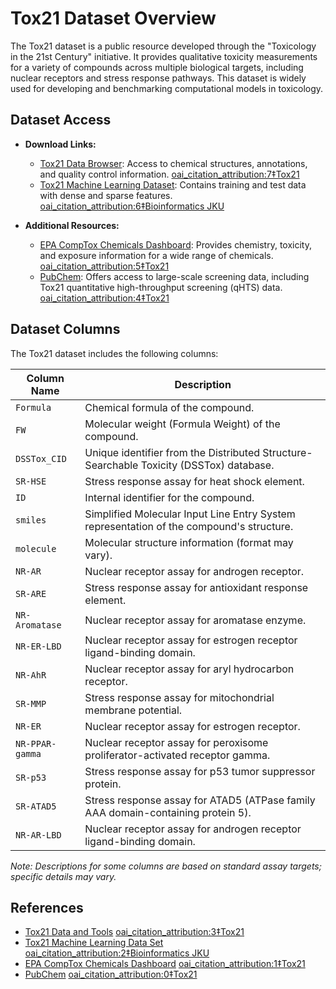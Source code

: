 # Tox21 Dataset Overview

The Tox21 dataset is a public resource developed through the "Toxicology in the 21st Century" initiative. It provides qualitative toxicity measurements for a variety of compounds across multiple biological targets, including nuclear receptors and stress response pathways. This dataset is widely used for developing and benchmarking computational models in toxicology.

## Dataset Access

- **Download Links:**
  - [Tox21 Data Browser](https://tox21.gov/data-and-tools/): Access to chemical structures, annotations, and quality control information. [oai_citation_attribution:7‡Tox21](https://tox21.gov/data-and-tools/?utm_source=chatgpt.com)
  - [Tox21 Machine Learning Dataset](https://bioinf.jku.at/research/DeepTox/tox21.html): Contains training and test data with dense and sparse features. [oai_citation_attribution:6‡Bioinformatics JKU](https://bioinf.jku.at/research/DeepTox/tox21.html?utm_source=chatgpt.com)

- **Additional Resources:**
  - [EPA CompTox Chemicals Dashboard](https://comptox.epa.gov/dashboard): Provides chemistry, toxicity, and exposure information for a wide range of chemicals. [oai_citation_attribution:5‡Tox21](https://tox21.gov/data-and-tools/?utm_source=chatgpt.com)
  - [PubChem](https://pubchem.ncbi.nlm.nih.gov/): Offers access to large-scale screening data, including Tox21 quantitative high-throughput screening (qHTS) data. [oai_citation_attribution:4‡Tox21](https://tox21.gov/data-and-tools/?utm_source=chatgpt.com)

## Dataset Columns

The Tox21 dataset includes the following columns:

| Column Name       | Description                                                                                   |
|-------------------|-----------------------------------------------------------------------------------------------|
| `Formula`         | Chemical formula of the compound.                                                             |
| `FW`              | Molecular weight (Formula Weight) of the compound.                                            |
| `DSSTox_CID`      | Unique identifier from the Distributed Structure-Searchable Toxicity (DSSTox) database.       |
| `SR-HSE`          | Stress response assay for heat shock element.                                                 |
| `ID`              | Internal identifier for the compound.                                                         |
| `smiles`          | Simplified Molecular Input Line Entry System representation of the compound's structure.      |
| `molecule`        | Molecular structure information (format may vary).                                            |
| `NR-AR`           | Nuclear receptor assay for androgen receptor.                                                 |
| `SR-ARE`          | Stress response assay for antioxidant response element.                                       |
| `NR-Aromatase`    | Nuclear receptor assay for aromatase enzyme.                                                  |
| `NR-ER-LBD`       | Nuclear receptor assay for estrogen receptor ligand-binding domain.                           |
| `NR-AhR`          | Nuclear receptor assay for aryl hydrocarbon receptor.                                         |
| `SR-MMP`          | Stress response assay for mitochondrial membrane potential.                                   |
| `NR-ER`           | Nuclear receptor assay for estrogen receptor.                                                 |
| `NR-PPAR-gamma`   | Nuclear receptor assay for peroxisome proliferator-activated receptor gamma.                  |
| `SR-p53`          | Stress response assay for p53 tumor suppressor protein.                                       |
| `SR-ATAD5`        | Stress response assay for ATAD5 (ATPase family AAA domain-containing protein 5).              |
| `NR-AR-LBD`       | Nuclear receptor assay for androgen receptor ligand-binding domain.                           |

*Note: Descriptions for some columns are based on standard assay targets; specific details may vary.*

## References

- [Tox21 Data and Tools](https://tox21.gov/data-and-tools/) [oai_citation_attribution:3‡Tox21](https://tox21.gov/data-and-tools/?utm_source=chatgpt.com)
- [Tox21 Machine Learning Data Set](https://bioinf.jku.at/research/DeepTox/tox21.html) [oai_citation_attribution:2‡Bioinformatics JKU](https://bioinf.jku.at/research/DeepTox/tox21.html?utm_source=chatgpt.com)
- [EPA CompTox Chemicals Dashboard](https://comptox.epa.gov/dashboard) [oai_citation_attribution:1‡Tox21](https://tox21.gov/data-and-tools/?utm_source=chatgpt.com)
- [PubChem](https://pubchem.ncbi.nlm.nih.gov/) [oai_citation_attribution:0‡Tox21](https://tox21.gov/data-and-tools/?utm_source=chatgpt.com)